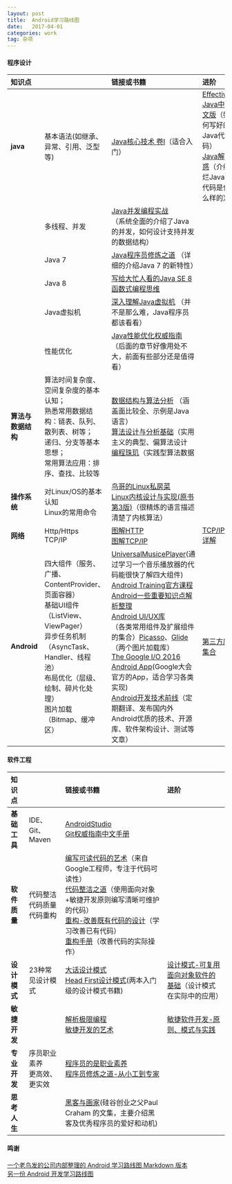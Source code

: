 ```yaml
---
layout: post
title:  Android学习路线图
date:   2017-04-01
categories: work
tag: 杂项
---
```

 
 

#### 程序设计 ####
 

|  知识点  ||链接或书籍|进阶| 
| :------ | :------ | :------ | :------ |
|__java__|基本语法(如继承、异常、引用、泛型等)|[Java核心技术 卷I](https://book.douban.com/subject/25762168/)（适合入门）|[Effective Java中文版](https://book.douban.com/subject/3360807/)（如何写好的Java代码）<br>[Java解惑](https://book.douban.com/subject/5362860/)（介绍烂Java代码是什么样的）
|  | 多线程、并发 |[Java并发编程实战](https://book.douban.com/subject/10484692/)<br>（系统全面的介绍了Java的并发，如何设计支持并发的数据结构）|  |
||Java 7|[Java程序员修炼之道](https://book.douban.com/subject/24841235/) （详细的介绍Java 7 的新特性）||
||Java 8|[写给大忙人看的Java SE 8](https://book.douban.com/subject/26274206/)<br>[函数式编程思维](https://book.douban.com/subject/26587213/)||
||Java虚拟机|[深入理解Java虚拟机](https://book.douban.com/subject/24722612/) （并不是那么难，Java程序员都该看看）||
||性能优化|[Java性能优化权威指南](https://book.douban.com/subject/25828043/) （后面的章节好像用处不大，前面有些部分还是值得看）||
|__算法与数据结构__|算法时间复杂度、空间复杂度的基本认知；<br> 熟悉常用数据结构：链表、队列、散列表、树等；<br>递归、分支等基本思想；<br>常用算法应用：排序、查找、比较等<br>|[数据结构与算法分析](https://book.douban.com/subject/1139426/) （涵盖面比较全、示例是Java语言）<br>[算法设计与分析基础](https://book.douban.com/subject/26337727/)（实用主义的典型、偏算法设计<br>[编程珠玑](https://book.douban.com/subject/3227098/)（实践型算法数据||
|__操作系统__|对Linux/OS的基本认知<br>Linux的常用命令|[鸟哥的Linux私房菜](https://book.douban.com/subject/4889838/)<br>[Linux内核设计与实现(原书第3版)](https://book.douban.com/subject/6097773/)（很精炼的语言描述清楚了内核算法）||
|__网络__|Http/Https<br>TCP/IP|[图解HTTP](https://book.douban.com/subject/25863515/)<br>[图解TCP/IP](https://book.douban.com/subject/24737674/)|[TCP/IP详解](https://book.douban.com/subject/1088054/)|
|__Android__|四大组件（服务、广播、ContentProvider、页面容器）<br>基础UI组件（ListView、ViewPager）<br>异步任务机制（AsyncTask、Handler、线程池）<br>布局优化（层级、绘制、碎片化处理）<br>图片加载（Bitmap、缓冲区）|[UniversalMusicePlayer](https://github.com/googlesamples/android-UniversalMusicPlayer)(通过学习一个音乐播放器的代码能很快了解四大组件)<br>[Android Training官方课程](http://hukai.me/android-training-course-in-chinese/index.html)<br>[Android一些重要知识点解析整理](https://github.com/FX-Max/Point-of-Android)<br>[Android UI/UX库](https://github.com/wasabeef/awesome-android-ui)<br>（各类常用组件及扩展组件的集合）[Picasso](http://square.github.io/picasso/)、[Glide](https://github.com/bumptech/glide)（两个图片加载库）<br>[The Google I/O 2016 Android App](https://github.com/google/iosched)(Google大会官方的App，适合学习各类实现)<br>[Android开发技术前线](http://www.devtf.cn/)（定期翻译、发布国内外Android优质的技术、开源库、软件架构设计、测试等文章）|[第三方库集合](https://github.com/wasabeef/awesome-android-libraries)|
 
#### 软件工程 ####
 

|  知识点  ||链接或书籍|进阶| 
| :------ | :------ | :------ | :------ |
|__基础工具__|IDE、Git、Maven|[AndroidStudio](https://developer.android.com/studio/index.html)<br>[Git权威指南中文手册](http://iissnan.com/progit/html/zh/ch1_0.html)||
|__软件质量__|代码整洁<br>代码质量<br>代码重构|[编写可读代码的艺术](https://book.douban.com/subject/10797189/)（来自Google工程师，专注于代码可读性）<br>[代码整洁之道](https://book.douban.com/subject/4199741/)（使用面向对象+敏捷开发原则编写清晰可维护的代码）<br>[重构-改善既有代码的设计](https://book.douban.com/subject/4262627/)（学习改善已有代码）<br>[重构手册](https://book.douban.com/subject/1173730/)（改善代码的实际操作）||
|__设计模式__|23种常见设计模式|[大话设计模式](https://book.douban.com/subject/2334288/)<br>[Head First设计模式](https://book.douban.com/subject/2243615/)(两本入门级的设计模式书籍)|[设计模式-可复用面向对象软件的基础](https://book.douban.com/subject/1052241/)（设计模式在实际中的应用）|
|__敏捷开发__||[解析极限编程](https://book.douban.com/subject/1790225/)<br>[敏捷开发的艺术](https://book.douban.com/subject/4037534/)|[敏捷软件开发-原则、模式与实践](https://book.douban.com/subject/5348122/)|
|__专业开发__|序员职业素养<br>更高效、更实效|[程序员的是职业素养](https://book.douban.com/subject/11614538/)<br>[程序员修炼之道-从小工到专家](https://book.douban.com/subject/5387402/)||
|__思考人生__||[黑客与画家](https://book.douban.com/subject/6021440/)(硅谷创业之父Paul Craham 的文集，主要介绍黑客及优秀程序员的爱好和动机)||


#### 鸣谢 ####

[一个老鸟发的公司内部整理的 Android 学习路线图 Markdown 版本](https://www.diycode.cc/topics/122)
 <br>
[另一份 Android 开发学习路线图](https://www.diycode.cc/topics/117)